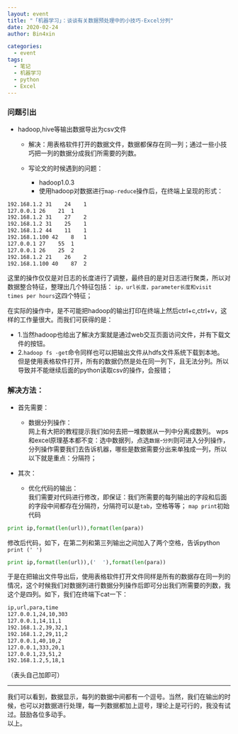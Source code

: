 ```yaml
---
layout: event
title: "「机器学习」：谈谈有关数据预处理中的小技巧-Excel分列"
date: 2020-02-24
author: Bin4xin

categories:
  - event
tags:
  - 笔记
  - 机器学习
  - python
  - Excel
---
```


### 问题引出
* hadoop,hive等输出数据导出为csv文件

	- 解决：用表格软件打开的数据文件，数据都保存在同一列；通过一些小技巧把一列的数据分成我们所需要的列数。

	- 写论文的时候遇到的问题：
		- hadoop1.0.3
		- 使用hadoop对数据进行`map-reduce`操作后，在终端上呈现的形式：
```bash
192.168.1.2 31    24	1
127.0.0.1 26    21	1
192.168.1.2 31    27	2
192.168.1.2 31    25	1
192.168.1.2 44    11	1
192.168.1.100 42    8	1
127.0.0.1 27    55	1
127.0.0.1 26    25	2
192.168.1.2 21    26	2
192.168.1.100 40    87	2
```

这里的操作仅仅是对日志的长度进行了调整，最终目的是对日志进行聚类，所以对数据整合特征，整理出几个特征包括：
`ip，url长度，parameter长度和visit times per hours`这四个特征；

在实际的操作中，是不可能把hadoop的输出打印在终端上然后ctrl+c,ctrl+v，这样的工作量很大。而我们可获得的是：
- 1.当然hadoop也给出了解决方案就是通过web交互页面访问文件，并有下载文件的按钮。
- 2.`hadoop fs -get`命令同样也可以把输出文件从hdfs文件系统下载到本地。
但是使用表格软件打开，所有的数据仍然是处在同一列下，且无法分列。所以导致并不能继续后面的python读取csv的操作，会报错；

### 解决方法：

* 首先需要：
	- 数据分列操作：<br>
网上有大把的教程提示我们如何去把一堆数据从一列中分离成数列。
wps和excel原理基本都不变：选中数据列，点选`数据`-`分列`则可进入分列操作，分列操作需要我们去告诉机器，哪些是数据需要分出来单独成一列，所以以下就是重点：分隔符；

* 其次：
	- 优化代码的输出：<br>
我们需要对代码进行修改，即保证：我们所需要的每列输出的字段和后面的字段中间都存在分隔符，分隔符可以是`tab`，空格等等；
`map print`初始代码

```python
print ip,format(len(url)),format(len(para))
```
修改后代码，如下，在第二列和第三列输出之间加入了两个空格，告诉python `print (' ')`

```python
print ip,format(len(url)),('  '),format(len(para))
```

于是在把输出文件导出后，使用表格软件打开文件同样是所有的数据存在同一列的情况，这个时候我们对数据列进行数据分列操作后即可分出我们所需要的列数，我这个是四列。如下，我们在终端下cat一下：

```bash
ip,url,para,time
127.0.0.1,24,10,303
127.0.0.1,14,11,1
192.168.1.2,39,32,1
192.168.1.2,29,11,2
127.0.0.1,40,10,2
127.0.0.1,333,20,1
127.0.0.1,23,51,2
192.168.1.2,5,18,1
```
（表头自己加即可）

***
我们可以看到，数据显示，每列的数据中间都有一个逗号。当然，我们在输出的时候，也可以对数据进行处理，每一列数据都加上逗号，理论上是可行的，我没有试过。鼓励各位多动手。
<br>
以上。